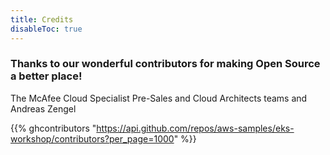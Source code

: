 ```yaml
---
title: Credits
disableToc: true
---
```


### Thanks to our wonderful contributors <i class="fas fa-heart"></i> for making Open Source a better place!

The McAfee Cloud Specialist Pre-Sales and Cloud Architects teams and Andreas Zengel

<!---
note: change the url to match the new repo... using old repo as an example placeholder
--->

{{% ghcontributors "https://api.github.com/repos/aws-samples/eks-workshop/contributors?per_page=1000" %}}
